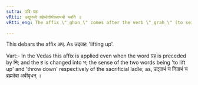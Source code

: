 ```yaml
---
sutra: उदि ग्रहः
vRtti: उद्युपपदे ग्रहेर्धातोर्घञ्प्रत्ययो भवति ॥
vRtti_eng: The affix \"_ghan_\" comes after the verb \"_grah_\" (to seize), when the preposition \"_ut_\" is in composition.

---
```

This debars the affix अप्. As उद्ग्राहः 'lifting up'.

Vart:- In the Vedas this affix is applied even when the word  ग्रह is preceded by नि; and the ह is changed into भ; the sense of the two words being 'to lift up' and 'throw down' respectively of the sacrificial ladle; as, उद्ग्राभं च निग्राभं च ब्रह्मदेवा अवीवृधन् ।